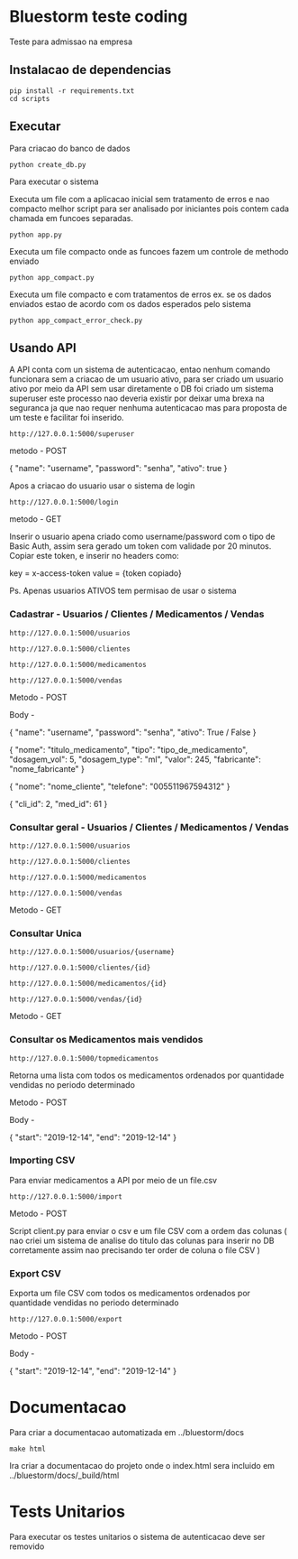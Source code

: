 # Bluestorm teste coding

Teste para admissao na empresa

## Instalacao de dependencias 

	pip install -r requirements.txt
	cd scripts

## Executar 

Para criacao do banco de dados 

	python create_db.py
	
Para executar o sistema

Executa um file com a aplicacao inicial sem tratamento de erros e nao compacto melhor script para ser analisado por iniciantes pois contem cada chamada em funcoes separadas.

	python app.py 

Executa um file compacto onde as funcoes fazem um controle de methodo enviado

	python app_compact.py
	
Executa um file compacto e com tratamentos de erros ex. se os dados enviados estao de acordo com os dados esperados pelo sistema 

	python app_compact_error_check.py

## Usando API 

A API conta com un sistema de autenticacao, entao nenhum comando funcionara sem a criacao de um usuario ativo, para ser criado um usuario ativo por meio da API sem usar diretamente o DB foi criado um sistema superuser este processo nao deveria existir por deixar uma brexa na seguranca ja que nao requer nenhuma autenticacao mas para proposta de um teste e facilitar foi inserido.

	http://127.0.0.1:5000/superuser

metodo - POST

{
	"name": "username",
	"password": "senha",
	"ativo": true
}

Apos a criacao do usuario usar o sistema de login 

	http://127.0.0.1:5000/login

metodo - GET

Inserir o usuario apena criado como username/password com o tipo de Basic Auth, assim sera gerado um token com validade por 20 minutos.
Copiar este token, e inserir no headers como:

key  	= x-access-token
value 	= {token copiado}

Ps. Apenas usuarios ATIVOS tem permisao de usar o sistema

### Cadastrar -  Usuarios / Clientes / Medicamentos / Vendas

	http://127.0.0.1:5000/usuarios

	http://127.0.0.1:5000/clientes

	http://127.0.0.1:5000/medicamentos

	http://127.0.0.1:5000/vendas

Metodo - POST

Body -

{
	"name": "username",
	"password": "senha",
	"ativo": True / False
}

{
	"nome": "titulo_medicamento",
	"tipo": "tipo_de_medicamento",
	"dosagem_vol": 5,
	"dosagem_type": "ml",
	"valor": 245,
	"fabricante": "nome_fabricante"
}

{
	"nome": "nome_cliente",
	"telefone": "005511967594312"
}

{
	"cli_id": 2,
	"med_id": 61
}



### Consultar geral -  Usuarios / Clientes / Medicamentos / Vendas

	http://127.0.0.1:5000/usuarios

	http://127.0.0.1:5000/clientes

	http://127.0.0.1:5000/medicamentos

	http://127.0.0.1:5000/vendas

Metodo - GET



### Consultar Unica

	http://127.0.0.1:5000/usuarios/{username}

	http://127.0.0.1:5000/clientes/{id}

	http://127.0.0.1:5000/medicamentos/{id}

	http://127.0.0.1:5000/vendas/{id}

Metodo - GET



### Consultar os Medicamentos mais vendidos 

	http://127.0.0.1:5000/topmedicamentos

Retorna uma lista com todos os medicamentos ordenados por quantidade vendidas no periodo determinado 

Metodo - POST

Body -

{
	"start": "2019-12-14",
	"end": "2019-12-14"
}


### Importing CSV

Para enviar medicamentos a API por meio de un file.csv

	http://127.0.0.1:5000/import

Metodo - POST

Script client.py para enviar o csv e um file CSV com a ordem das colunas ( nao criei um sistema de analise do titulo das colunas para inserir no DB corretamente assim nao precisando ter order de coluna o file CSV )


### Export CSV

Exporta um file CSV com todos os medicamentos ordenados por quantidade vendidas no periodo determinado 

	http://127.0.0.1:5000/export

Metodo - POST

Body -

{
	"start": "2019-12-14",
	"end": "2019-12-14"
}


# Documentacao

Para criar a documentacao automatizada em ../bluestorm/docs

	make html
	
Ira criar a documentacao do projeto onde o index.html sera incluido em ../bluestorm/docs/_build/html


# Tests Unitarios 

Para executar os testes unitarios o sistema de autenticacao deve ser removido 
